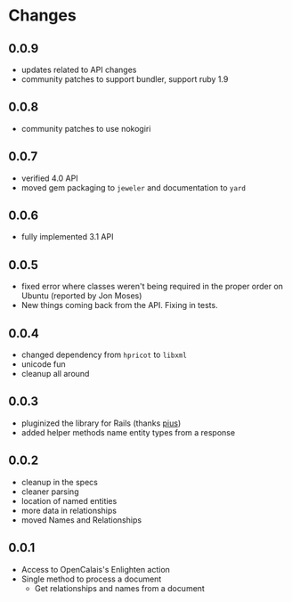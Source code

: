 # Changes

## 0.0.9

* updates related to API changes
* community patches to support bundler, support ruby 1.9

## 0.0.8

* community patches to use nokogiri

## 0.0.7
* verified 4.0 API
* moved gem packaging to `jeweler` and documentation to `yard`

## 0.0.6
* fully implemented 3.1 API

## 0.0.5
* fixed error where classes weren't being required in the proper order on Ubuntu (reported by Jon Moses)
* New things coming back from the API. Fixing in tests.

## 0.0.4
* changed dependency from `hpricot` to `libxml`
* unicode fun
* cleanup all around

## 0.0.3
* pluginized the library for Rails (thanks [pius](http://gitorious.org/projects/calais-au-rails))
* added helper methods name entity types from a response

## 0.0.2
* cleanup in the specs
* cleaner parsing
* location of named entities
* more data in relationships
* moved Names and Relationships

## 0.0.1
* Access to OpenCalais's Enlighten action
* Single method to process a document
    * Get relationships and names from a document